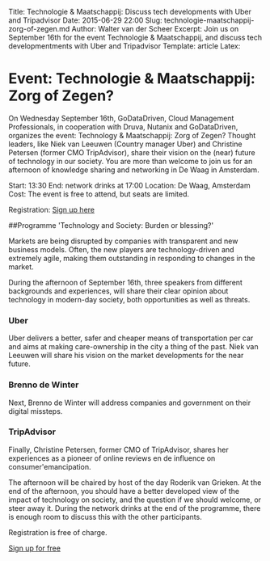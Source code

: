 Title: Technologie & Maatschappij: Discuss tech developments with Uber and Tripadvisor
Date: 2015-06-29 22:00
Slug: technologie-maatschappij-zorg-of-zegen.md
Author: Walter van der Scheer
Excerpt: Join us on September 16th for the event Technologie & Maatschappij, and discuss tech developmentments with Uber and Tripadvisor
Template: article
Latex:

# Event: Technologie & Maatschappij: Zorg of Zegen? 

On Wednesday September 16th, GoDataDriven, Cloud Management Professionals, in cooperation with Druva, Nutanix and GoDataDriven, organizes the event: Technology & Maatschappij: Zorg of Zegen? Thought leaders, like Niek van Leeuwen (Country manager Uber) and Christine Petersen (former CMO TripAdvisor), share their vision on the (near) future of technology in our society. You are more than welcome to join us for an afternoon of knowledge sharing and networking in De Waag in Amsterdam.

Start: 13:30
End: network drinks at 17:00 
Location: De Waag, Amsterdam
Cost: The event is free to attend, but seats are limited. 

Registration: [Sign up here](https://www.eventbrite.nl/e/tickets-technologie-maatschappij-zorg-of-zegen-17635190329?utm_campaign=order_confirm&utm_medium=email&ref=GoDataDriven&utm_source=GDDblog&utm_term=eventname)

##Programme 'Technology and Society: Burden or blessing?' 

Markets are being disrupted by companies with transparent and new business models. Often, the new players are technology-driven and extremely agile, making them outstanding in responding to changes in the market.

During the afternoon of September 16th, three speakers from different backgrounds and experiences, will share their clear opinion about technology in modern-day society, both opportunities as well as threats.

### Uber
Uber delivers a better, safer and cheaper means of transportation per car and aims at making care-ownership in the city a thing of the past. Niek van Leeuwen will share his vision on the market developments for the near future. 

### Brenno de Winter
Next, Brenno de Winter will address companies and government on their digital missteps.

### TripAdvisor
Finally, Christine Petersen, former CMO of TripAdvisor, shares her experiences as a pioneer of online reviews en de influence on consumer'emancipation.

The afternoon will be chaired by host of the day Roderik van Grieken. At the end of the afternoon, you should have a better developed view of the impact of technology on society, and the question if we should welcome, or steer away it. During the network drinks at the end of the programme, there is enough room to discuss this with the other participants.

Registration is free of charge.

[Sign up for free](https://www.eventbrite.nl/e/tickets-technologie-maatschappij-zorg-of-zegen-17635190329?utm_campaign=order_confirm&utm_medium=email&ref=GoDataDriven&utm_source=GDDblog&utm_term=eventname)
